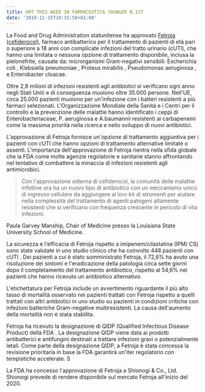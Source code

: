 ```yaml
---
title: HOT THIS WEEK IN FARMACEUTICA YOUNGER N.127
date: '2019-11-15T10:15:58+01:00'
---
```

La Food and Drug Administration statunitense ha approvato [Fetroja (cefiderocol)](https://www.fda.gov/news-events/press-announcements/fda-approves-new-antibacterial-drug-treat-complicated-urinary-tract-infections-part-ongoing-efforts), farmaco antibatterico per il trattamento di pazienti di età pari o superiore a 18 anni con complicate infezioni del tratto urinario (cUTI), che hanno una limitata o nessuna opzione di trattamento disponibile, inclusa la pielonefrite, causate da: microrganismi Gram-negativi sensibili: Escherichia coli , Klebsiella pneumoniae , Proteus mirabilis , Pseudomonas aeruginosa , e Enterobacter cloacae. 

Oltre 2,8 milioni di infezioni resistenti agli antibiotici si verificano ogni anno negli Stati Uniti e di conseguenza muoiono oltre 35.000 persone. Nell'UE, circa 25.000 pazienti muoiono per un'infezione con i batteri resistenti a più farmaci selezionati. L'Organizzazione Mondiale della Sanità e i Centri per il controllo e la prevenzione delle malattie hanno identificato i ceppi di Enterobacteriaceae, P. aeruginosa e A.baumannii resistenti ai carbapenemi come la massima priorità nella ricerca e nello sviluppo di nuovi antibiotici. 

L'approvazione di Fetroja fornisce un'opzione di trattamento aggiuntiva per i pazienti con cUTI che hanno opzioni di trattamento alternative limitate o assenti. L'importanza dell'approvazione di Fetroja rientra nella sfida globale che la FDA come molte agenzie regolatorie e sanitarie stanno affrontando nel tentativo di combattere la minaccia di infezioni resistenti agli antimicrobici.

> Con l'approvazione odierna di cefiderocol, la comunità delle malattie infettive ora ha un nuovo tipo di antibiotico con un meccanismo unico di ingresso cellulare da aggiungere al loro kit di strumenti per aiutare nella complessità del trattamento di agenti patogeni altamente resistenti che si verificano con frequenza crescente in pericolo di vita infezioni.

Paula Garvey Manship, Chair of Medicine presso la Louisiana State University School of Medicine. 

La sicurezza e l'efficacia di Fetroja rispetto a imipenem/cilastatina (IPM/ CS) sono state valutate in uno studio clinico che ha coinvolto 448 pazienti con cUTI . Dei pazienti a cui è stato somministrato Fetroja, il 72,6% ha avuto una risoluzione dei sintomi e l'eradicazione della patologia circa sette giorni dopo il completamento del trattamento antibiotico, rispetto al 54,6% nei pazienti che hanno ricevuto un antibiotico alternativo. 

L'etichettatura per Fetroja include un avvertimento riguardante il più alto tasso di mortalità osservato nei pazienti trattati con Fetroja rispetto a quelli trattati con altri antibiotici in uno studio su pazienti in condizioni critiche con infezioni batteriche Gram-negative multiresistenti. La causa dell'aumento della mortalità non è stata stabilita.

Fetroja ha ricevuto la designazione di QIDP (Qualified Infectious Disease Product) della FDA . La designazione QIDP viene data ai prodotti antibatterici e antifungini destinati a trattare infezioni gravi o potenzialmente letali. Come parte della designazione QIDP, a Fetroja è stata concessa la revisione prioritaria in base la FDA garantirà un'iter regolatorio con tempistiche accelerate. S

La FDA ha concesso l'approvazione di Fetroja a Shionogi & Co., Ltd. Shionogi prevede di rendere disponibile sul mercato Fetroja all'inizio del 2020.
